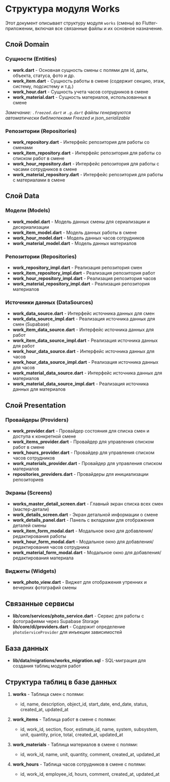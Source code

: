 # Структура модуля Works

Этот документ описывает структуру модуля `works` (смены) во Flutter-приложении, включая все связанные файлы и их основное назначение.

## Слой Domain

### Сущности (Entities)

- **work.dart** - Основная сущность смены с полями для id, даты, объекта, статуса, фото и др.
- **work_item.dart** - Сущность работы в смене (содержит секцию, этаж, систему, подсистему и т.д.)
- **work_hour.dart** - Сущность учета часов сотрудников в смене
- **work_material.dart** - Сущность материалов, использованных в смене

*Замечание: `.freezed.dart` и `.g.dart` файлы генерируются автоматически библиотеками Freezed и json_serializable*

### Репозитории (Repositories)

- **work_repository.dart** - Интерфейс репозитория для работы со сменами
- **work_item_repository.dart** - Интерфейс репозитория для работы со списком работ в смене
- **work_hour_repository.dart** - Интерфейс репозитория для работы с часами сотрудников в смене
- **work_material_repository.dart** - Интерфейс репозитория для работы с материалами в смене

## Слой Data

### Модели (Models)

- **work_model.dart** - Модель данных смены для сериализации и десериализации
- **work_item_model.dart** - Модель данных работы в смене
- **work_hour_model.dart** - Модель данных часов сотрудников
- **work_material_model.dart** - Модель данных материалов

### Репозитории (Repositories)

- **work_repository_impl.dart** - Реализация репозитория смен
- **work_item_repository_impl.dart** - Реализация репозитория работ
- **work_hour_repository_impl.dart** - Реализация репозитория часов
- **work_material_repository_impl.dart** - Реализация репозитория материалов

### Источники данных (DataSources)

- **work_data_source.dart** - Интерфейс источника данных для смен
- **work_data_source_impl.dart** - Реализация источника данных для смен (Supabase)
- **work_item_data_source.dart** - Интерфейс источника данных для работ
- **work_item_data_source_impl.dart** - Реализация источника данных для работ
- **work_hour_data_source.dart** - Интерфейс источника данных для часов
- **work_hour_data_source_impl.dart** - Реализация источника данных для часов
- **work_material_data_source.dart** - Интерфейс источника данных для материалов
- **work_material_data_source_impl.dart** - Реализация источника данных для материалов

## Слой Presentation

### Провайдеры (Providers)

- **work_provider.dart** - Провайдер состояния для списка смен и доступа к конкретной смене
- **work_items_provider.dart** - Провайдер для управления списком работ в смене
- **work_hours_provider.dart** - Провайдер для управления списком часов сотрудников
- **work_materials_provider.dart** - Провайдер для управления списком материалов
- **repositories_providers.dart** - Провайдеры для инициализации репозиториев

### Экраны (Screens)

- **works_master_detail_screen.dart** - Главный экран списка всех смен (мастер-детали)
- **work_details_screen.dart** - Экран детальной информации о смене
- **work_details_panel.dart** - Панель с вкладками для отображения деталей смены
- **work_item_form_modal.dart** - Модальное окно для добавления/редактирования работы
- **work_hour_form_modal.dart** - Модальное окно для добавления/редактирования часов сотрудника
- **work_material_form_modal.dart** - Модальное окно для добавления/редактирования материала

### Виджеты (Widgets)

- **work_photo_view.dart** - Виджет для отображения утренних и вечерних фотографий смены

## Связанные сервисы

- **lib/core/services/photo_service.dart** - Сервис для работы с фотографиями через Supabase Storage
- **lib/core/di/providers.dart** - Содержит определение `photoServiceProvider` для инъекции зависимостей

## База данных

- **lib/data/migrations/works_migration.sql** - SQL-миграция для создания таблиц модуля работ

## Структура таблиц в базе данных

1. **works** - Таблица смен с полями:
   - id, name, description, object_id, start_date, end_date, status, created_at, updated_at

2. **work_items** - Таблица работ в смене с полями:
   - id, work_id, section, floor, estimate_id, name, system, subsystem, unit, quantity, price, total, created_at, updated_at

3. **work_materials** - Таблица материалов в смене с полями:
   - id, work_id, name, unit, quantity, comment, created_at, updated_at

4. **work_hours** - Таблица часов сотрудников в смене с полями:
   - id, work_id, employee_id, hours, comment, created_at, updated_at 